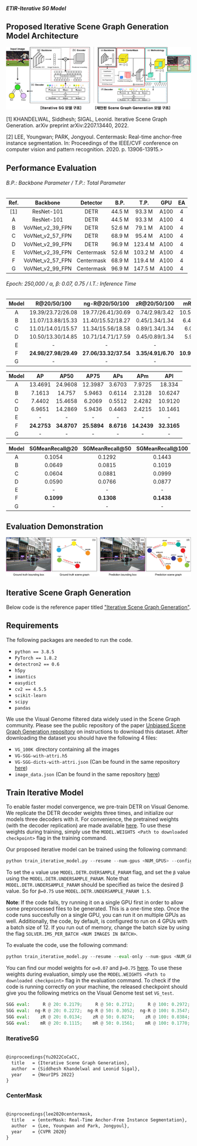 ##### ETIR-Iterative SG Model
## Proposed Iterative Scene Graph Generation Model Architecture
![plot](./intro_img.jpg)

[1] KHANDELWAL, Siddhesh; SIGAL, Leonid. Iterative Scene Graph Generation. arXiv preprint arXiv:2207.13440, 2022.

[2] LEE, Youngwan; PARK, Jongyoul. Centermask: Real-time anchor-free instance segmentation. In: Proceedings of the IEEE/CVF conference on computer vision and pattern recognition. 2020. p. 13906-13915.>


## Performance Evaluation
###### B.P.:	Backbone Parameter / T.P.:	Total Parameter
|Ref.|Backbone|Detector|B.P.|T.P.|GPU|EA|
|:---:|:---:|:---:|:---:|:---:|:---:|:---:|
|[1]|ResNet-101|DETR|44.5 M|93.3 M|A100|4|
|A|ResNet-101|DETR|44.5 M|93.3 M|A100|4|
|B|VoVNet_v2_39_FPN|DETR|52.6 M|79.1 M|A100|4|
|C|VoVNet_v2_57_FPN|DETR|68.9 M|95.4 M|A100|4|
|D|VoVNet_v2_99_FPN|DETR|96.9 M|123.4 M|A100|4|
|E|VoVNet_v2_39_FPN|Centermask|52.6 M|103.2 M|A100|4|
|F|VoVNet_v2_57_FPN|Centermask|68.9 M|119.4 M|A100|4|
|G|VoVNet_v2_99_FPN|Centermask|96.9 M|147.5 M|A100|4|

###### Epoch: 250,000 / α, β: 0.07, 0.75 / I.T.: Inference Time  
|Model|R@20/50/100|ng-R@20/50/100|zR@20/50/100|mR@20/50/100|I.T (sec)|
|:---:|:---:|:---:|:---:|:---:|:---:|
|A|19.39/23.72/26.08|19.77/26.41/30.69|0.74/2.98/3.42|10.54/12.92/14.43|0.100324|
|B|11.07/13.88/15.33|11.40/15.52/18.27|0.45/1.34/1.34|6.49/8.15/10.19|0.110973|
|C|11.01/14.01/15.57|11.34/15.56/18.58|0.89/1.34/1.34|6.04/8.81/9.99|0.112564|
|D|10.50/13.30/14.85|10.71/14.71/17.59|0.45/0.89/1.34|5.90/7.66/8.77|0.938817|
|E|-|-|-|-|-|-|
|F|**24.98/27.98/29.49**|**27.06/33.32/37.54**|**3.35/4.91/6.70**|**10.99/13.08/14.38**|0.124565|
|G|-|-|-|-|-|

|Model|AP|AP50|AP75|APs|APm|API|
|:---:|:---:|:---:|:---:|:---:|:---:|:---:|
|A|13.4691|24.9608|12.3987|3.6703|7.9725|18.334|
|B|7.1613|14.757|5.9463|0.6114|2.3128|10.6247|
|C|7.4402|15.4658|6.2069|0.5512|2.4282|10.9120|
|D|6.9651|14.2869|5.9436|0.4463|2.4215|10.1461|
|E|-|-|-|-|-|-|
|F|**24.2753**|**34.8707**|**25.5894**|**8.6716**|**14.2439**|**32.3165**|
|G|-|-|-|-|-|-|

|Model|SGMeanRecall@20|SGMeanRecall@50|SGMeanRecall@100|
|:---:|:---:|:---:|:---:|
|A|0.1054|0.1292|0.1443|
|B|0.0649|0.0815|0.1019|
|C|0.0604|0.0881|0.0999|
|D|0.0590|0.0766|0.0877|
|E|-|-|-|
|F|**0.1099**|**0.1308**|**0.1438**|
|G|-|-|-|


## Evaluation Demonstration
![plot](./evaluation_demo_img.jpg)





## Iterative Scene Graph Generation

Below code is the reference paper titled ["Iterative Scene Graph Generation"](https://openreview.net/pdf?id=i0FnLiIRj6U).

## Requirements
The following packages are needed to run the code.
- `python == 3.8.5`
- `PyTorch == 1.8.2`
- `detectron2 == 0.6`
- `h5py`
- `imantics`
- `easydict`
- `cv2 == 4.5.5`
- `scikit-learn`
- `scipy`
- `pandas`

We use the Visual Genome filtered data widely used in the Scene Graph community. 
Please see the public repository of the paper  [Unbiased Scene Graph Generation repository](https://github.com/KaihuaTang/Scene-Graph-Benchmark.pytorch/blob/master/DATASET.md) on instructions to download this dataset. After downloading the dataset you should have the following 4 files: 
- `VG_100K `directory containing all the images
- `VG-SGG-with-attri.h5` 
- `VG-SGG-dicts-with-attri.json` (Can be found in the same repository [here](https://github.com/KaihuaTang/Scene-Graph-Benchmark.pytorch/tree/master/datasets/vg))
- `image_data.json` (Can be found in the same repository [here](https://github.com/KaihuaTang/Scene-Graph-Benchmark.pytorch/tree/master/datasets/vg))

## Train Iterative Model
To enable faster model convergence, we pre-train DETR on Visual Genome. We replicate the DETR decoder weights three times, and initialize our models three decoders with it. For convenience, the pretrained weights (with the decoder replication) are made available [here](https://drive.google.com/drive/folders/1CdcYdcYEvkZHz-I1IFF8sBxVMWSyWIkh?usp=share_link). To use these weights during training, simply use the `MODEL.WEIGHTS <Path to downloaded checkpoint>` flag in the training command.

Our proposed iterative model can be trained using the following command:
```python
python train_iterative_model.py --resume --num-gpus <NUM_GPUS> --config-file configs/iterative_model.yaml OUTPUT_DIR <PATH TO CHECKPOINT DIR> DATASETS.VISUAL_GENOME.IMAGES <PATH TO VG_100K IMAGES> DATASETS.VISUAL_GENOME.MAPPING_DICTIONARY <PATH TO VG-SGG-dicts-with-attri.json> DATASETS.VISUAL_GENOME.IMAGE_DATA <PATH TO image_data.json> DATASETS.VISUAL_GENOME.VG_ATTRIBUTE_H5 <PATH TO VG-SGG-with-attri.h5> MODEL.DETR.OVERSAMPLE_PARAM <Alpha Value> MODEL.DETR.UNDERSAMPLE_PARAM <Twice the Beta Value> SOLVER.CLIP_GRADIENTS.CLIP_VALUE 0.01 SOLVER.IMS_PER_BATCH 12 MODEL.DETR.NO_OBJECT_WEIGHT 0.1 MODEL.WEIGHTS <PATH TO DETR Pretrained Model>
```
To set the `α` value use `MODEL.DETR.OVERSAMPLE_PARAM` flag, and set the `β` value using the `MODEL.DETR.UNDERSAMPLE_PARAM`. Note that `MODEL.DETR.UNDERSAMPLE_PARAM` should be specified as twice the desired β value. So for `β=0.75` use `MODEL.DETR.UNDERSAMPLE_PARAM 1.5`.

**Note**: If the code fails, try running it on a single GPU first in order to allow some preprocessed files to be generated. This is a one-time step. Once the code runs succesfully on a single GPU, you can run it on multiple GPUs as well. Additionally, the code, by default, is configured to run on 4 GPUs with a batch size of 12. If you run out of memory, change the batch size by using the flag `SOLVER.IMS_PER_BATCH <NUM IMAGES IN BATCH>`.

To evaluate the code, use the following command:
```python
python train_iterative_model.py --resume --eval-only --num-gpus <NUM_GPUS> --config-file configs/iterative_model.yaml OUTPUT_DIR <PATH TO CHECKPOINT DIR> DATASETS.VISUAL_GENOME.IMAGES <PATH TO VG_100K IMAGES> DATASETS.VISUAL_GENOME.MAPPING_DICTIONARY <PATH TO VG-SGG-dicts-with-attri.json> DATASETS.VISUAL_GENOME.IMAGE_DATA <PATH TO image_data.json> DATASETS.VISUAL_GENOME.VG_ATTRIBUTE_H5 <PATH TO VG-SGG-with-attri.h5>
```
You can find our model weights for `α=0.07` and `β=0.75` [here](https://drive.google.com/drive/folders/1L2H2e-UfyKfbbmM34LaJfT6S49VTfZDY?usp=share_link). To use these weights during evaluation, simply use the `MODEL.WEIGHTS <Path to downloaded checkpoint>` flag in the evaluation command. To check if the code is running correctly on your machine, the released checkpoint should give you the following metrics on the Visual Genome test set `VG_test`.

```python
SGG eval:     R @ 20: 0.2179;     R @ 50: 0.2712;     R @ 100: 0.2972;  for mode=sgdet, type=Recall(Main).
SGG eval:  ng-R @ 20: 0.2272;  ng-R @ 50: 0.3052;  ng-R @ 100: 0.3547;  for mode=sgdet, type=No Graph Constraint Recall(Main).
SGG eval:    zR @ 20: 0.0134;    zR @ 50: 0.0274;    zR @ 100: 0.0384;  for mode=sgdet, type=Zero Shot Recall.
SGG eval:    mR @ 20: 0.1115;    mR @ 50: 0.1561;    mR @ 100: 0.1770;  for mode=sgdet, type=Mean Recall.
```

### IterativeSG
<div class="snippet-clipboard-content notranslate position-relative overflow-auto" data-snippet-clipboard-copy-content="@inproceedings{Yu2022CoCaCC,
  title   = {Iterative Scene Graph Generation},
  author  = {Siddhesh Khandelwal and Leonid Sigal},
  year    = {NeurIPS 2022}
}"><pre class="notranslate"><code>
@inproceedings{Yu2022CoCaCC,
  title   = {Iterative Scene Graph Generation},
  author  = {Siddhesh Khandelwal and Leonid Sigal},
  year    = {NeurIPS 2022}
}
</code></pre></div>

### CenterMask
<div class="snippet-clipboard-content notranslate position-relative overflow-auto" data-snippet-clipboard-copy-content="@inproceedings{Yu2022CoCaCC,
  title   = {enterMask: Real-Time Anchor-Free Instance Segmentation},
  author  = {Lee, Youngwan and Park, Jongyoul},
  year    = {CVPR 2020}
}"><pre class="notranslate"><code>
@inproceedings{lee2020centermask,
  title   = {enterMask: Real-Time Anchor-Free Instance Segmentation},
  author  = {Lee, Youngwan and Park, Jongyoul},
  year    = {CVPR 2020}
}
</code></pre></div>
